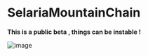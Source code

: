 # SelariaMountainChain

**This is a public beta , things can be instable !**

![image](https://user-images.githubusercontent.com/77587065/208265799-32d8b70c-a7eb-4a31-ba00-fbb1121a1e32.png)
